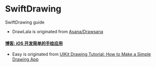 # SwiftDrawing
SwiftDrawing guide





* DrawLala is originated from [Asana/Drawsana](https://github.com/Asana/Drawsana)


#### [博客: iOS 开发简单的手绘应用](https://juejin.im/post/6868898355298107405/)



* Easy is originated from [UIKit Drawing Tutorial: How to Make a Simple Drawing App](https://www.raywenderlich.com/5895-uikit-drawing-tutorial-how-to-make-a-simple-drawing-app)